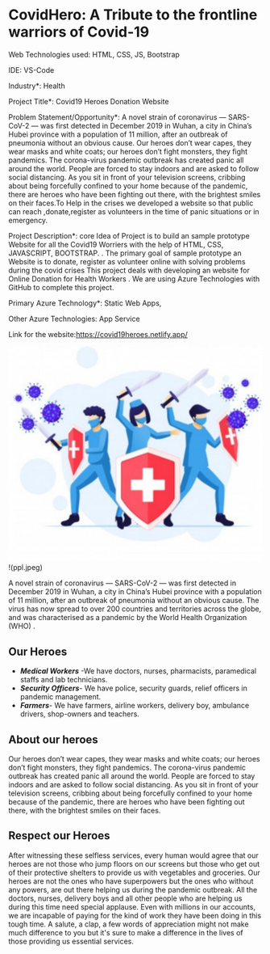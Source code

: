 # CovidHero: A Tribute to the frontline warriors of Covid-19

Web Technologies used: HTML, CSS, JS, Bootstrap

IDE: VS-Code

Industry*: Health

Project Title*: Covid19 Heroes Donation Website

Problem Statement/Opportunity*: A novel strain of coronavirus — SARS-CoV-2 — was first detected in December 2019 in Wuhan, a city in China’s Hubei province with a population of 11 million, after an outbreak of pneumonia without an obvious cause. Our heroes don’t wear capes, they wear masks and white coats; our heroes don’t fight monsters, they fight pandemics. The corona-virus pandemic outbreak has created panic all around the world. People are forced to stay indoors and are asked to follow social distancing. As you sit in front of your television screens, cribbing about being forcefully confined to your home because of the pandemic, there are heroes who have been fighting out there, with the brightest smiles on their faces.To Help in the crises we developed a website so that public can reach ,donate,register as volunteers in the time of panic situations or in emergency.

Project Description*: core Idea of Project is to build an sample prototype Website for all the Covid19 Worriers with the help of HTML, CSS, JAVASCRIPT, BOOTSTRAP. . The primary goal of sample prototype an Website is to donate, register as volunteer online with solving problems during the covid crises This project deals with developing an website for Online Donation for Health Workers . We are using Azure Technologies with GitHub to complete this project.

Primary Azure Technology*:  Static Web Apps,

Other Azure Technologies: App Service

Link for the website:https://covid19heroes.netlify.app/

![Corona](2.jpeg)
!(ppl.jpeg)

A novel strain of coronavirus — SARS-CoV-2 — was first detected in December 2019 in Wuhan, a city in China’s Hubei province with a population of 11 million, after an outbreak of pneumonia without an obvious cause. The virus has now spread to over 200 countries and territories across the globe, and was characterised as a pandemic by the World Health Organization (WHO) .

## Our Heroes
- ***Medical Workers*** -We have doctors, nurses, pharmacists, paramedical staffs and lab technicians.
- ***Security Officers***- We have police, security guards, relief officers in pandemic management.
- ***Farmers***- We have farmers, airline workers, delivery boy, ambulance drivers, shop-owners and teachers.

## About our heroes
Our heroes don’t wear capes, they wear masks and white coats; our heroes don’t fight monsters, they fight pandemics.
The corona-virus pandemic outbreak has created panic all around the world. People are forced to stay indoors and are asked to follow social distancing. As you sit in front of your television screens, cribbing about being forcefully confined to your home because of the pandemic, there are heroes who have been fighting out there, with the brightest smiles on their faces.

## Respect our Heroes
After witnessing these selfless services, every human would agree that our heroes are not those who jump floors on our screens but those who get out of their protective shelters to provide us with vegetables and groceries. Our heroes are not the ones who have superpowers but the ones who without any powers, are out there helping us during the pandemic outbreak. All the doctors, nurses, delivery boys and all other people who are helping us during this time need special applause.
Even with millions in our accounts, we are incapable of paying for the kind of work they have been doing in this tough time. A salute, a clap, a few words of appreciation might not make much difference to you but it's sure to make a difference in the lives of those providing us essential services.

